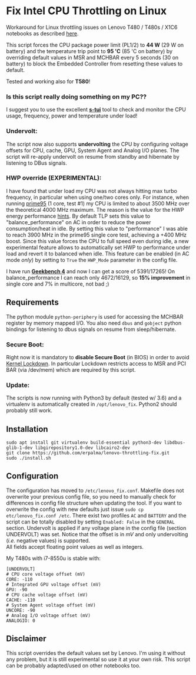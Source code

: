 # Fix Intel CPU Throttling on Linux
Workaround for Linux throttling issues on Lenovo T480 / T480s / X1C6 notebooks as described [here](https://www.reddit.com/r/thinkpad/comments/870u0a/t480s_linux_throttling_bug/).

This script forces the CPU package power limit (PL1/2) to **44 W** (29 W on battery) and the temperature trip point to **95 'C** (85 'C on battery) by overriding default values in MSR and MCHBAR every 5 seconds (30 on battery) to block the Embedded Controller from resetting these values to default.

Tested and working also for **T580**!

### Is this script really doing something on my PC??
I suggest you to use the excellent **[s-tui](https://github.com/amanusk/s-tui)** tool to check and monitor the CPU usage, frequency, power and temperature under load! 

### Undervolt:
The script now also supports **undervolting** the CPU by configuring voltage offsets for CPU, cache, GPU, System Agent and Analog I/O planes. The script will re-apply undervolt on resume from standby and hibernate by listening to DBus signals.

### HWP override (EXPERIMENTAL):
I have found that under load my CPU was not always hitting max turbo frequency, in particular when using one/two cores only. For instance, when running [prime95](https://www.mersenne.org/download/) (1 core, test #1) my CPU is limited to about 3500 MHz over the theoretical 4000 MHz maximum. The reason is the value for the HWP energy performance [hints](http://manpages.ubuntu.com/manpages/artful/man8/x86_energy_perf_policy.8.html). By default TLP sets this value to "balance_performance" on AC in order to reduce the power consumption/heat in idle. By setting this value to "performance" I was able to reach 3900 MHz in the prime95 single core test, achieving a +400 MHz boost. Since this value forces the CPU to full speed even during idle, a new experimental feature allows to automatically set HWP to performance under load and revert it to balanced when idle. This feature can be enabled (in AC mode *only*) by setting to `True` the `HWP_Mode` parameter in the config file. 

I have run **[Geekbench 4](https://browser.geekbench.com/v4/cpu/8656840)** and now I can get a score of 5391/17265! On balance_performance I can reach only 4672/16129, so **15% improvement** in single core and 7% in multicore, not bad ;)

## Requirements
The python module `python-periphery` is used for accessing the MCHBAR register by memory mapped I/O. You also need `dbus` and `gobject` python bindings for listening to dbus signals on resume from sleep/hibernate.

### Secure Boot:
Right now it is mandatory to **disable Secure Boot** (in BIOS) in order to avoid [Kernel Lockdown](https://lwn.net/Articles/706637/). In particular Lockdown restricts access to MSR and PCI BAR (via /dev/mem) which are required by this script.

### Update:
The scripts is now running with Python3 by default (tested w/ 3.6) and a virtualenv is automatically created in `/opt/lenovo_fix`. Python2 should probably still work.

## Installation
```
sudo apt install git virtualenv build-essential python3-dev libdbus-glib-1-dev libgirepository1.0-dev libcairo2-dev
git clone https://github.com/erpalma/lenovo-throttling-fix.git
sudo ./install.sh
```

## Configuration
The configuration has moved to `/etc/lenovo_fix.conf`. Makefile does not overwrite your previous config file, so you need to manually check for differences in config file structure when updating the tool. If you want to overwrite the config with new defaults just issue `sudo cp etc/lenovo_fix.conf /etc`. There exist two profiles `AC` and `BATTERY` and the script can be totally disabled by setting `Enabled: False` in the `GENERAL` section. Undervolt is applied if any voltage plane in the config file (section UNDERVOLT) was set. Notice that the offset is in *mV* and only undervolting (*i.e.* negative values) is supported.  
All fields accept floating point values as well as integers. 

My T480s with i7-8550u is stable with:
```
[UNDERVOLT]
# CPU core voltage offset (mV)
CORE: -110
# Integrated GPU voltage offset (mV)
GPU: -90
# CPU cache voltage offset (mV)
CACHE: -110
# System Agent voltage offset (mV)
UNCORE: -90
# Analog I/O voltage offset (mV)
ANALOGIO: 0
```

## Disclaimer
This script overrides the default values set by Lenovo. I'm using it without any problem, but it is still experimental so use it at your own risk. This script can be probably adapted/used on other notebooks too.
